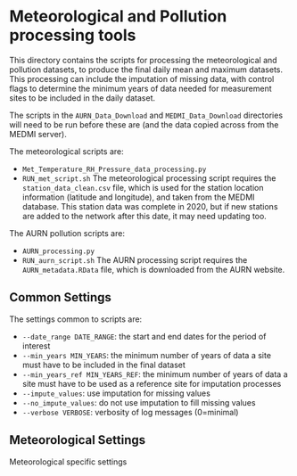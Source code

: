 # Meteorological and Pollution processing tools

This directory contains the scripts for processing the meteorological and pollution
datasets, to produce the final daily mean and maximum datasets. This processing can
include the imputation of missing data, with control flags to determine the minimum
years of data needed for measurement sites to be included in the daily dataset.

The scripts in the `AURN_Data_Download` and `MEDMI_Data_Download` directories will
need to be run before these are (and the data copied across from the MEDMI server).

The meteorological scripts are:
- `Met_Temperature_RH_Pressure_data_processing.py`
- `RUN_met_script.sh`
The meteorological processing script requires the `station_data_clean.csv` file, which
is used for the station location information (latitude and longitude), and taken from
the MEDMI database. This station data was complete in 2020, but if new stations are
added to the network after this date, it may need updating too.

The AURN pollution scripts are:
- `AURN_processing.py`
- `RUN_aurn_script.sh`
The AURN processing script requires the `AURN_metadata.RData` file, which is downloaded
from the AURN website.

## Common Settings

The settings common to scripts are:
- `--date_range DATE_RANGE`: the start and end dates for the period of interest
- `--min_years MIN_YEARS`: the minimum number of years of data a site must have to be included
      in the final dataset
- `--min_years_ref MIN_YEARS_REF`: the minimum number of years of data a site must have to
      be used as a reference site for imputation processes
- `--impute_values`: use imputation for missing values
- `--no_impute_values`: do not use imputation to fill missing values
- `--verbose VERBOSE`: verbosity of log messages (0=minimal)

## Meteorological Settings

Meteorological specific settings